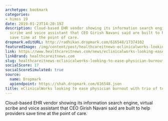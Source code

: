 ```yaml
---
archetype: bookmark
categories:
- himss 19
date: 2019-01-23T14:20:19Z
description: Cloud-based EHR vendor showing its information search engine, virtual
  scribe and voice assistant that CEO Girish Navani said are built to help providers
  save time at the point of care.
dropmark.editURL: http://radhikan.dropmark.com/616548/17374102
featuredImage: /img/content/post/healthcareitnews-eclinicalworks-looking-to-ease-physician-burnout-with-trio-of-tools-at-himss19.jpg
link: https://www.healthcareitnews.com/news/eclinicalworks-looking-ease-physician-burnout-trio-tools-himss19-0
linkBrand: healthcareitnews.com
slug: healthcareitnews-eclinicalworks-looking-to-ease-physician-burnout-with-trio-of-tools-at-himss19
socialScore: 17
socialScoreSimulated: true
source:
  name: Dropmark
  apiendpoint: https://shah.dropmark.com/616548.json
title: eClinicalWorks looking to ease physician burnout with trio of tools at HIMSS19
---
```

Cloud-based EHR vendor showing its information search engine, virtual scribe and voice assistant that CEO Girish Navani said are built to help providers save time at the point of care.